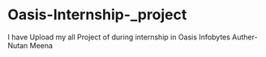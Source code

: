 # Oasis-Internship-_project
I have Upload my all Project of during internship in Oasis Infobytes
Auther-Nutan Meena

